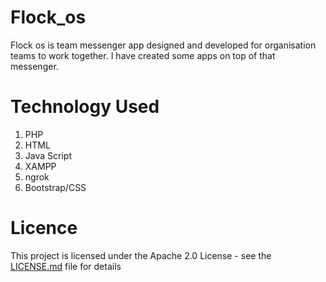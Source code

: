 # Flock_os
Flock os is team messenger app designed and developed for organisation teams to work together.
I have created some apps on top of that messenger.

# Technology Used

1) PHP<br/>
2) HTML<br/>
3) Java Script<br/>
4) XAMPP<br/>
5) ngrok<br/>
6) Bootstrap/CSS<br/>

# Licence

This project is licensed under the Apache 2.0 License - see the [LICENSE.md](LICENSE.md) file for details
